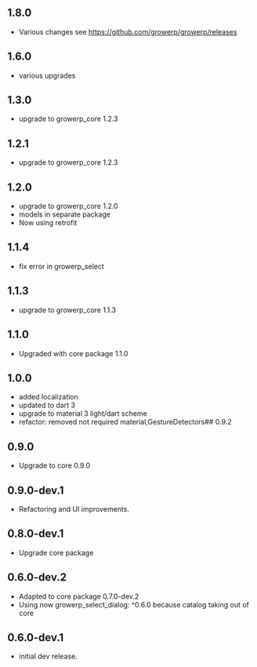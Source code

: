 ## 1.8.0
* Various changes see https://github.com/growerp/growerp/releases

## 1.6.0
* various upgrades

## 1.3.0
* upgrade to growerp_core 1.2.3

## 1.2.1
* upgrade to growerp_core 1.2.3

## 1.2.0
* upgrade to growerp_core 1.2.0
* models in separate package
* Now using retrofit

## 1.1.4
* fix error in growerp_select

## 1.1.3
* upgrade to growerp_core 1.1.3

## 1.1.0
* Upgraded with core package 1.1.0

## 1.0.0
* added localization
* updated to dart 3
* upgrade to material 3 light/dart scheme
* refactor: removed not required material,GestureDetectors## 0.9.2

## 0.9.0
* Upgrade to core 0.9.0

## 0.9.0-dev.1
* Refactoring and UI improvements.

## 0.8.0-dev.1
* Upgrade core package

## 0.6.0-dev.2
* Adapted to core package 0.7.0-dev.2
* Using now growerp_select_dialog:  ^0.6.0 because catalog taking out of core

## 0.6.0-dev.1
* initial dev release.
